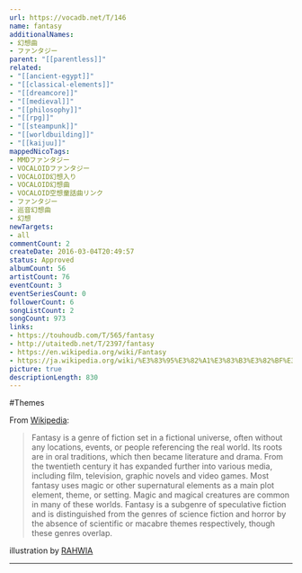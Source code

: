 ```yaml
---
url: https://vocadb.net/T/146
name: fantasy
additionalNames: 
- 幻想曲
- ファンタジー
parent: "[[parentless]]"
related:
- "[[ancient-egypt]]"
- "[[classical-elements]]"
- "[[dreamcore]]"
- "[[medieval]]"
- "[[philosophy]]"
- "[[rpg]]"
- "[[steampunk]]"
- "[[worldbuilding]]"
- "[[kaijuu]]"
mappedNicoTags:
- MMDファンタジー
- VOCALOIDファンタジー
- VOCALOID幻想入り
- VOCALOID幻想曲
- VOCALOID空想童話曲リンク
- ファンタジー
- 巡音幻想曲
- 幻想
newTargets:
- all
commentCount: 2
createDate: 2016-03-04T20:49:57
status: Approved
albumCount: 56
artistCount: 76
eventCount: 3
eventSeriesCount: 0
followerCount: 6
songListCount: 2
songCount: 973
links: 
- https://touhoudb.com/T/565/fantasy
- http://utaitedb.net/T/2397/fantasy
- https://en.wikipedia.org/wiki/Fantasy
- https://ja.wikipedia.org/wiki/%E3%83%95%E3%82%A1%E3%83%B3%E3%82%BF%E3%82%B8%E3%83%BC
picture: true
descriptionLength: 830
---
```


#Themes

From [Wikipedia](https://en.wikipedia.org/wiki/Fantasy):
>Fantasy is a genre of fiction set in a fictional universe, often without any locations, events, or people referencing the real world. Its roots are in oral traditions, which then became literature and drama. From the twentieth century it has expanded further into various media, including film, television, graphic novels and video games. Most fantasy uses magic or other supernatural elements as a main plot element, theme, or setting. Magic and magical creatures are common in many of these worlds. Fantasy is a subgenre of speculative fiction and is distinguished from the genres of science fiction and horror by the absence of scientific or macabre themes respectively, though these genres overlap.

illustration by [RAHWIA](https://www.pixiv.net/member.php?id=196277)

---

